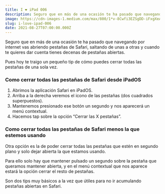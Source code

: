 ```yaml
---
title: I ❤️ iPad 006
description: Seguro que en más de una ocasión te ha pasado que navegando por internet vas abriendo pestañas de Safari, saltando de unas a otras y…
image: https://cdn-images-1.medium.com/max/800/1*v-8Cwfi3EZSgDD-iFxgXeA.jpeg
slug: i-love-ipad-006
date: 2021-08-27T07:00:00.000Z
---
```


Seguro que en más de una ocasión te ha pasado que navegando por internet vas abriendo pestañas de Safari, saltando de unas a otras y cuando te quieres dar cuenta tienes decenas de pestañas abiertas.

Pues hoy te traigo un pequeño tip de cómo puedes cerrar todas las pestañas de una sola vez.

### Como cerrar todas las pestañas de Safari desde iPadOS

1. Abrimos la aplicación Safari en iPadOS.
2. Arriba a la derecha veremos el icono de las pestañas (dos cuadrados superpuestos).
3. Mantenemos presionado ese botón un segundo y nos aparecerá un menú contextual.
4. Hacemos tap sobre la opción “Cerrar las X pestañas”.

### Como cerrar todas las pestañas de Safari menos la que estemos usando

Otra opción es la de poder cerrar todas las pestañas que estén en segundo plano y solo dejar abierta la que estamos usando.

Para ello solo hay que mantener pulsado un segundo sobre la pestaña que queramos mantener abierta, y en el menú contextual que nos aparece estará la opción cerrar el resto de pestañas.

Son dos tips muy básicos a la vez que útiles para no ir acumulando pestañas abiertas en Safari.
